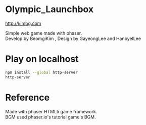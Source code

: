 # Olympic_Launchbox
http://kimbg.com

Simple web game made with phaser.<br>
Develop by BeomgiKim , Design by GayeongLee and HanbyelLee

# Play on localhost
```bash
npm install --global http-server
http-server
```

# Reference
Made with phaser HTML5 game framework.<br>
BGM used phaser.io's tutorial game's BGM.
